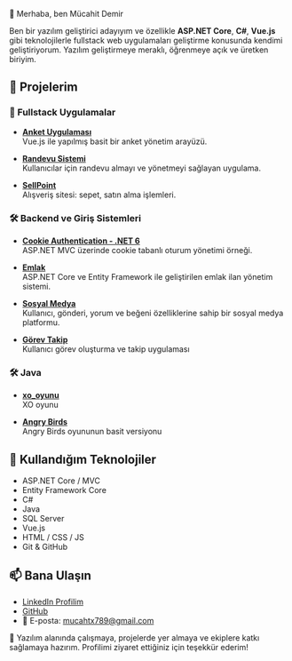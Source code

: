  👋 Merhaba, ben Mücahit Demir

Ben bir yazılım geliştirici adayıyım ve özellikle **ASP.NET Core**, **C#**, **Vue.js** gibi teknolojilerle fullstack web uygulamaları geliştirme konusunda kendimi geliştiriyorum. Yazılım geliştirmeye meraklı, öğrenmeye açık ve üretken biriyim.

## 🚀 Projelerim

### 🔧 Fullstack Uygulamalar

- **[Anket Uygulaması](https://github.com/mucahtx789/ankett)**  
  Vue.js ile yapılmış basit bir anket yönetim arayüzü.

- **[Randevu Sistemi](https://github.com/mucahtx789/Randevu)**  
  Kullanıcılar için randevu almayı ve yönetmeyi sağlayan uygulama.

- **[SellPoint](https://github.com/mucahtx789/SellPoint)**  
  Alışveriş sitesi: sepet, satın alma işlemleri.

### 🛠️ Backend ve Giriş Sistemleri
- **[Cookie Authentication - .NET 6](https://github.com/mucahtx789/ASPNET-MVC-NET6--Cookie-Auth-2)**  
  ASP.NET MVC üzerinde cookie tabanlı oturum yönetimi örneği.
  
- **[Emlak](https://github.com/mucahtx789/Emlak)**  
  ASP.NET Core ve Entity Framework ile geliştirilen emlak ilan yönetim sistemi.
  
- **[Sosyal Medya](https://github.com/mucahtx789/sosyalMedya)**  
  Kullanıcı, gönderi, yorum ve beğeni özelliklerine sahip bir sosyal medya platformu.
  
- **[Görev Takip](https://github.com/mucahtx789/TaskTracker)**  
  Kullanıcı görev oluşturma ve takip uygulaması
### 🛠️ Java
- **[xo_oyunu](https://github.com/mucahtx789/xo_oyunu)**  
  XO oyunu

- **[Angry Birds](https://github.com/mucahtx789/angry_birds)**  
  Angry Birds oyununun basit versiyonu


## 🧰 Kullandığım Teknolojiler
- ASP.NET Core / MVC
- Entity Framework Core
- C#
- Java
- SQL Server
- Vue.js
- HTML / CSS / JS
- Git & GitHub

## 📫 Bana Ulaşın

- [LinkedIn Profilim](https://www.linkedin.com/in/mücahit-demir-a68508202/)
- [GitHub](https://github.com/mucahtx789)
- 📧 E-posta: [mucahtx789@gmail.com](mailto:mucahtx789@gmail.com)


🎯 Yazılım alanında çalışmaya, projelerde yer almaya ve ekiplere katkı sağlamaya hazırım. Profilimi ziyaret ettiğiniz için teşekkür ederim!


